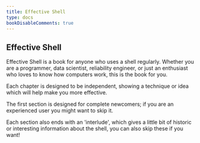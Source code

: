 ```yaml
---
title: Effective Shell
type: docs
bookDisableComments: true
---
```


## Effective Shell

Effective Shell is a book for anyone who uses a shell regularly. Whether you are a programmer, data scientist, reliability engineer, or just an enthusiast who loves to know how computers work, this is the book for you.

Each chapter is designed to be independent, showing a technique or idea which will help make you more effective.

The first section is designed for complete newcomers; if you are an experienced user you might want to skip it.

Each section also ends with an 'interlude', which gives a little bit of historic or interesting information about the shell, you can also skip these if you want!
